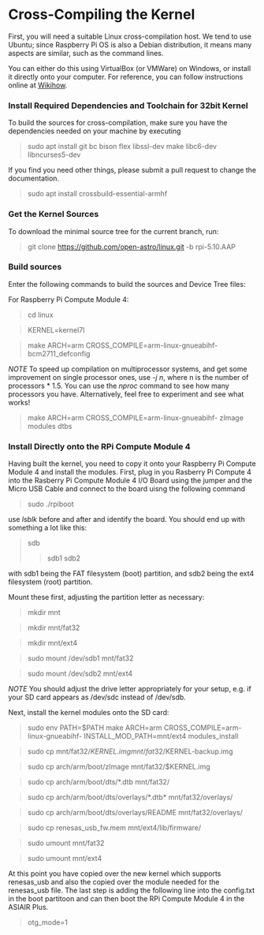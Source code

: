 # Cross-Compiling the Kernel

First, you will need a suitable Linux cross-compilation host. We tend to use Ubuntu; since Raspberry Pi OS is also a Debian distribution, it means many aspects are similar, such as the command lines.

You can either do this using VirtualBox (or VMWare) on Windows, or install it directly onto your computer. For reference, you can follow instructions online at [Wikihow](https://www.wikihow.com/Install-Ubuntu-on-VirtualBox).

### Install Required Dependencies and Toolchain for 32bit Kernel

To build the sources for cross-compilation, make sure you have the dependencies needed on your machine by executing

> sudo apt install git bc bison flex libssl-dev make libc6-dev libncurses5-dev

If you find you need other things, please submit a pull request to change the documentation.

> sudo apt install crossbuild-essential-armhf

### Get the Kernel Sources

To download the minimal source tree for the current branch, run:

> git clone https://github.com/open-astro/linux.git -b rpi-5.10.AAP

### Build sources

Enter the following commands to build the sources and Device Tree files:

For Raspberry Pi Compute Module 4:

> cd linux

> KERNEL=kernel7l

> make ARCH=arm CROSS\_COMPILE=arm-linux-gnueabihf- bcm2711\_defconfig

*NOTE*
To speed up compilation on multiprocessor systems, and get some improvement on single processor ones, use *-j n*, where n is the number of processors \* 1.5. You can use the *nproc* command to see how many processors you have. Alternatively, feel free to experiment and see what works!

> make ARCH=arm CROSS\_COMPILE=arm-linux-gnueabihf- zImage modules dtbs

### Install Directly onto the RPi Compute Module 4

Having built the kernel, you need to copy it onto your Raspberry Pi Compute Module 4 and install the modules. First, plug in you Rasberry Pi Compute 4 into the Rasberry Pi Compute Module 4 I/O Board using the jumper and the Micro USB Cable and connect to the board uisng the following command

> sudo ./rpiboot

use *lsblk* before and after and identify the board. You should end up with something a lot like this:

> sdb
> 
> 
> > sdb1
> > sdb2

with sdb1 being the FAT filesystem (boot) partition, and sdb2 being the ext4 filesystem (root) partition.

Mount these first, adjusting the partition letter as necessary:

> mkdir mnt

> mkdir mnt/fat32

> mkdir mnt/ext4

> sudo mount /dev/sdb1 mnt/fat32

> sudo mount /dev/sdb2 mnt/ext4

*NOTE*
You should adjust the drive letter appropriately for your setup, e.g. if your SD card appears as /dev/sdc instead of /dev/sdb.

Next, install the kernel modules onto the SD card:

> sudo env PATH=$PATH make ARCH=arm CROSS\_COMPILE=arm-linux-gnueabihf- INSTALL\_MOD\_PATH=mnt/ext4 modules\_install

> sudo cp mnt/fat32/$KERNEL.img mnt/fat32/$KERNEL-backup.img

> sudo cp arch/arm/boot/zImage mnt/fat32/$KERNEL.img

> sudo cp arch/arm/boot/dts/*.dtb mnt/fat32/

> sudo cp arch/arm/boot/dts/overlays/\*.dtb\* mnt/fat32/overlays/

> sudo cp arch/arm/boot/dts/overlays/README mnt/fat32/overlays/

> sudo cp renesas\_usb\_fw.mem mnt/ext4/lib/firmware/

> sudo umount mnt/fat32

> sudo umount mnt/ext4

At this point you have copied over the new kernel which supports renesas_usb and also the copied over the module needed for the renesas_usb file. The last step is adding the following line into the config.txt in the boot partitoon and can then boot the RPi Compute Module 4 in the ASIAIR Plus.

>otg_mode=1

